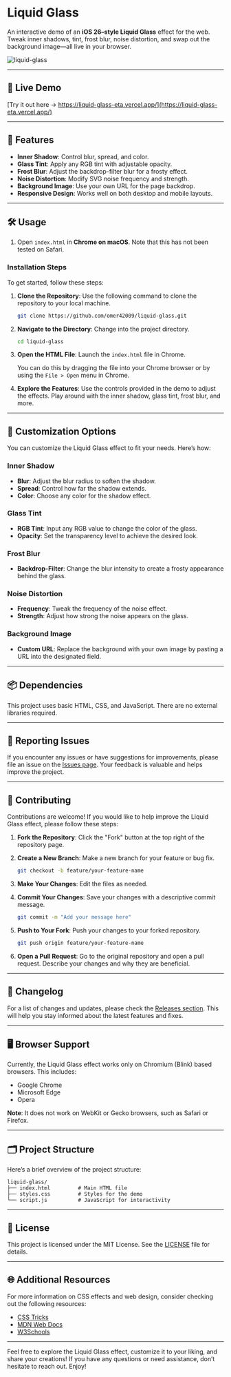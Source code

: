 # Liquid Glass

An interactive demo of an **iOS 26–style Liquid Glass** effect for the web.  
Tweak inner shadows, tint, frost blur, noise distortion, and swap out the background image—all live in your browser.

![liquid-glass](https://github.com/user-attachments/assets/7e1525c7-95a0-4a20-9f3b-ba58246f2f3a)

---

## 🔗 Live Demo

[Try it out here → https://liquid-glass-eta.vercel.app/](https://liquid-glass-eta.vercel.app/)

---

## 🚀 Features

- **Inner Shadow**: Control blur, spread, and color.
- **Glass Tint**: Apply any RGB tint with adjustable opacity.
- **Frost Blur**: Adjust the backdrop-filter blur for a frosty effect.
- **Noise Distortion**: Modify SVG noise frequency and strength.
- **Background Image**: Use your own URL for the page backdrop.
- **Responsive Design**: Works well on both desktop and mobile layouts.

---

## 🛠 Usage

1. Open `index.html` in **Chrome on macOS**. Note that this has not been tested on Safari.

### Installation Steps

To get started, follow these steps:

1. **Clone the Repository**: Use the following command to clone the repository to your local machine.

   ```bash
   git clone https://github.com/omer42009/liquid-glass.git
   ```

2. **Navigate to the Directory**: Change into the project directory.

   ```bash
   cd liquid-glass
   ```

3. **Open the HTML File**: Launch the `index.html` file in Chrome.

   You can do this by dragging the file into your Chrome browser or by using the `File > Open` menu in Chrome.

4. **Explore the Features**: Use the controls provided in the demo to adjust the effects. Play around with the inner shadow, glass tint, frost blur, and more.

---

## 🎨 Customization Options

You can customize the Liquid Glass effect to fit your needs. Here’s how:

### Inner Shadow

- **Blur**: Adjust the blur radius to soften the shadow.
- **Spread**: Control how far the shadow extends.
- **Color**: Choose any color for the shadow effect.

### Glass Tint

- **RGB Tint**: Input any RGB value to change the color of the glass.
- **Opacity**: Set the transparency level to achieve the desired look.

### Frost Blur

- **Backdrop-Filter**: Change the blur intensity to create a frosty appearance behind the glass.

### Noise Distortion

- **Frequency**: Tweak the frequency of the noise effect.
- **Strength**: Adjust how strong the noise appears on the glass.

### Background Image

- **Custom URL**: Replace the background with your own image by pasting a URL into the designated field.

---

## 📦 Dependencies

This project uses basic HTML, CSS, and JavaScript. There are no external libraries required. 

---

## 🐞 Reporting Issues

If you encounter any issues or have suggestions for improvements, please file an issue on the [Issues page](https://github.com/omer42009/liquid-glass/issues). Your feedback is valuable and helps improve the project.

---

## 🔄 Contributing

Contributions are welcome! If you would like to help improve the Liquid Glass effect, please follow these steps:

1. **Fork the Repository**: Click the "Fork" button at the top right of the repository page.
2. **Create a New Branch**: Make a new branch for your feature or bug fix.

   ```bash
   git checkout -b feature/your-feature-name
   ```

3. **Make Your Changes**: Edit the files as needed.
4. **Commit Your Changes**: Save your changes with a descriptive commit message.

   ```bash
   git commit -m "Add your message here"
   ```

5. **Push to Your Fork**: Push your changes to your forked repository.

   ```bash
   git push origin feature/your-feature-name
   ```

6. **Open a Pull Request**: Go to the original repository and open a pull request. Describe your changes and why they are beneficial.

---

## 📅 Changelog

For a list of changes and updates, please check the [Releases section](https://github.com/omer42009/liquid-glass/releases). This will help you stay informed about the latest features and fixes.

---

## 🖥 Browser Support

Currently, the Liquid Glass effect works only on Chromium (Blink) based browsers. This includes:

- Google Chrome
- Microsoft Edge
- Opera

**Note**: It does not work on WebKit or Gecko browsers, such as Safari or Firefox. 

---

## 🗂 Project Structure

Here’s a brief overview of the project structure:

```
liquid-glass/
├── index.html         # Main HTML file
├── styles.css         # Styles for the demo
└── script.js          # JavaScript for interactivity
```

---

## 📖 License

This project is licensed under the MIT License. See the [LICENSE](LICENSE) file for details.

---

## 🌐 Additional Resources

For more information on CSS effects and web design, consider checking out the following resources:

- [CSS Tricks](https://css-tricks.com/)
- [MDN Web Docs](https://developer.mozilla.org/)
- [W3Schools](https://www.w3schools.com/)

---

Feel free to explore the Liquid Glass effect, customize it to your liking, and share your creations! If you have any questions or need assistance, don’t hesitate to reach out. Enjoy!